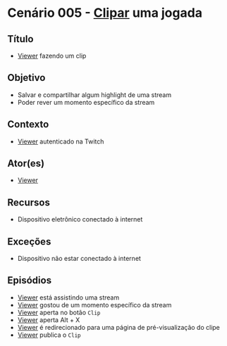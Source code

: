 # Cenário 005 - [Clipar](Clip) uma jogada

## Título
* [Viewer](https://github.com/gabrielziegler3/Requisitos-2018-1/wiki/Viewer) fazendo um clip

## Objetivo
* Salvar e compartilhar algum highlight de uma stream
* Poder rever um momento específico da stream	

## Contexto
* [Viewer](https://github.com/gabrielziegler3/Requisitos-2018-1/wiki/Viewer) autenticado na Twitch	

## Ator(es)
* [Viewer](https://github.com/gabrielziegler3/Requisitos-2018-1/wiki/Viewer)

## Recursos
* Dispositivo eletrônico conectado à internet

## Exceções
* Dispositivo não estar conectado à internet

## Episódios
* [Viewer](https://github.com/gabrielziegler3/Requisitos-2018-1/wiki/Viewer) está assistindo uma stream
* [Viewer](https://github.com/gabrielziegler3/Requisitos-2018-1/wiki/Viewer) gostou de um momento específico da stream
* [Viewer](https://github.com/gabrielziegler3/Requisitos-2018-1/wiki/Viewer) aperta no botão ```Clip```
* [Viewer](https://github.com/gabrielziegler3/Requisitos-2018-1/wiki/Viewer) aperta Alt + X
* [Viewer](https://github.com/gabrielziegler3/Requisitos-2018-1/wiki/Viewer) é redirecionado para uma página de pré-visualização do clipe
* [Viewer](https://github.com/gabrielziegler3/Requisitos-2018-1/wiki/Viewer) publica o ```Clip```
